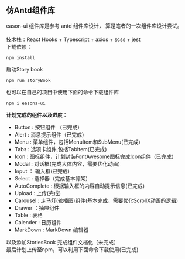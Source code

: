 ## 仿Antd组件库
eason-ui 组件库是参考 antd 组件库设计， 算是笔者的一次组件库设计尝试。<br>
<br>
技术栈：React Hooks + Typescript + axios + scss + jest
<br>
下载依赖：
```
npm install
```
启动Story book
```
npm run storyBook
```
也可以在自己的项目中使用下面的命令下载组件库
```
npm i easons-ui
```

**计划完成的组件以及进度**：
- Button : 按钮组件 （已完成）
- Alert  : 消息提示组件（已完成）
- Menu   : 菜单组件，包括MenuItem和SubMenu(已完成)
- Tabs   : 选项卡组件,包括TabItem(已完成)
- Icon   : 图标组件，计划封装FontAwesome图标完成Icon组件（已完成）
- Modal  : 对话框(完成大体内容，需要优化动画)
- Input  ： 输入框(已完成)
- Select : 选择器（完成基本骨架）
- AutoComplete : 根据输入框的内容自动提示信息(已完成)
- Upload : 上传(完成)
- Carousel : 走马灯(轮播图)组件(基本完成，需要优化ScrollX动画的逻辑)
- Drawer ：抽屉组件
- Table  : 表格
- Calender : 日历组件
- MarkDown : MarkDown 编辑器

以及添加StoriesBook 完成组件文档化（未完成）<br>
最后计划上传至npm，可以利用下面命令下载使用(已完成)
